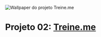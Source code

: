 ![Wallpaper do projeto Treine.me](https://i.imgur.com/ErK2PJ0.jpg)
# Projeto 02: [Treine.me](https://danielsilveira-dev.github.io/treine.me/)